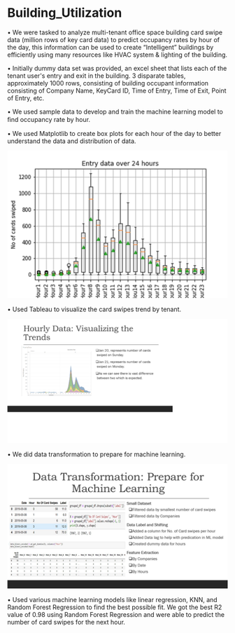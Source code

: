 # Building_Utilization

• We were tasked to analyze multi-tenant office space building card swipe data (million rows of key card data) to predict occupancy rates by hour of the day, this information can be used to create “Intelligent” buildings by efficiently using many resources like HVAC system & lighting of the building.

• Initially dummy data set was provided, an excel sheet that lists each of the tenant user's entry and exit in the building. 3 disparate tables, approximately 1000 rows, consisting of building occupant information consisting of Company Name, KeyCard ID, Time of Entry, Time of Exit, Point of Entry, etc. 

• We used sample data to develop and train the machine learning model to ﬁnd occupancy rate by hour.

• We used Matplotlib to create box plots for each hour of the day to better understand the data and distribution of data. 

![Boxplot](Images/EntryData_boxplot1.png)

• Used Tableau to visualize the card swipes trend by tenant.

![Tableu](Images/hourlydata.png)

• We did data transformation to prepare for machine learning. 

![Transformation](Images/data_transformation.png)

• Used various machine learning models like linear regression, KNN, and Random Forest Regression to find the best possible fit. We got the best R2 value of 0.98 using Random Forest Regression and were able to predict the number of card swipes for the next hour.
